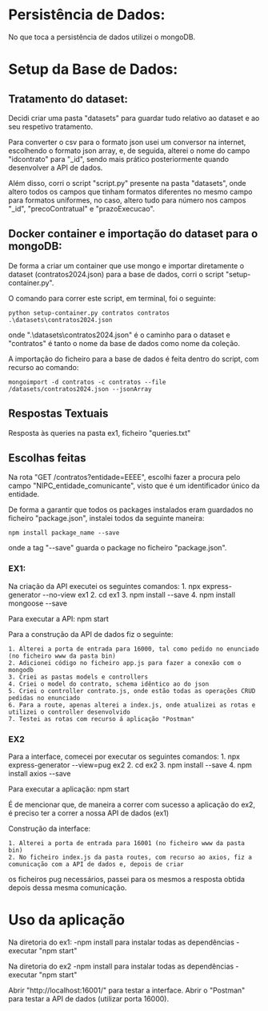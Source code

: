 
# Persistência de Dados: 

No que toca a persistência de dados utilizei o mongoDB.

# Setup da Base de Dados:

## Tratamento do dataset:

Decidi criar uma pasta "datasets" para guardar tudo relativo ao dataset e ao seu respetivo tratamento.

Para converter o csv para o formato json usei um conversor na internet, escolhendo o formato json array, e, de seguida,
alterei o nome do campo "idcontrato" para "_id", sendo mais prático posteriormente quando desenvolver a API de dados.

Além disso, corri o script "script.py" presente na pasta "datasets", onde altero todos os campos que tinham formatos diferentes no mesmo campo para formatos uniformes, no caso, altero tudo para número nos campos "_id", "precoContratual" e "prazoExecucao".

## Docker container e importação do dataset para o mongoDB:

De forma a criar um container que use mongo e importar diretamente o dataset (contratos2024.json) para a base de dados,
corri o script "setup-container.py".

O comando para correr este script, em terminal, foi o seguinte:
```
python setup-container.py contratos contratos .\datasets\contratos2024.json
```
onde ".\datasets\contratos2024.json" é o caminho para o dataset e "contratos" é tanto o nome da base de dados como nome
da coleção.

A importação do ficheiro para a base de dados é feita dentro do script, com recurso ao comando:
```
mongoimport -d contratos -c contratos --file /datasets/contratos2024.json --jsonArray
```

## Respostas Textuais

Resposta às queries na pasta ex1, ficheiro "queries.txt"

## Escolhas feitas

Na rota "GET /contratos?entidade=EEEE", escolhi fazer a procura pelo campo "NIPC_entidade_comunicante", visto que é um identificador único da entidade.

De forma a garantir que todos os packages instalados eram guardados no ficheiro "package.json", instalei todos da seguinte maneira:
```
npm install package_name --save
```
onde a tag "--save" guarda o package no ficheiro "package.json".

### EX1:

Na criação da API executei os seguintes comandos:
    1. npx express-generator --no-view ex1
    2. cd ex1
    3. npm install --save
    4. npm install mongoose --save 

Para executar a API:
    npm start

Para a construção da API de dados fiz o seguinte:

    1. Alterei a porta de entrada para 16000, tal como pedido no enunciado (no ficheiro www da pasta bin)
    2. Adicionei código no ficheiro app.js para fazer a conexão com o mongodb
    3. Criei as pastas models e controllers
    4. Criei o model do contrato, schema idêntico ao do json
    5. Criei o controller contrato.js, onde estão todas as operações CRUD pedidas no enunciado
    6. Para a route, apenas alterei a index.js, onde atualizei as rotas e utilizei o controller desenvolvido
    7. Testei as rotas com recurso á aplicação "Postman"

### EX2

Para a interface, comecei por executar os seguintes comandos:
    1. npx express-generator --view=pug ex2
    2. cd ex2
    3. npm install --save
    4. npm install axios --save 

Para executar a aplicação:
    npm start

É de mencionar que, de maneira a correr com sucesso a aplicação do ex2, é preciso ter a correr a nossa API de dados (ex1)

Construção da interface:

    1. Alterei a porta de entrada para 16001 (no ficheiro www da pasta bin)
    2. No ficheiro index.js da pasta routes, com recurso ao axios, fiz a comunicação com a API de dados e, depois de criar
os ficheiros pug necessários, passei para os mesmos a resposta obtida depois dessa mesma comunicação.

# Uso da aplicação

Na diretoria do ex1: 
    -npm install para instalar todas as dependências
    -executar "npm start"

Na diretoria do ex2 
    -npm install para instalar todas as dependências
    -executar "npm start"

Abrir "http://localhost:16001/" para testar a interface.
Abrir o "Postman" para testar a API de dados (utilizar porta 16000).